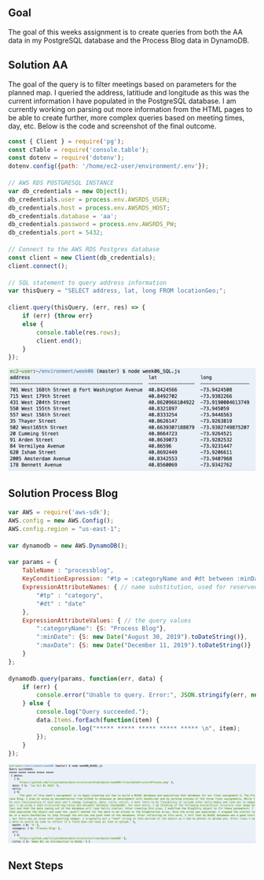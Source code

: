 ## Goal
The goal of this weeks assignment is to create queries from both the AA data in my PostgreSQL database and the Process Blog data in DynamoDB.

## Solution AA 
The goal of the query is to filter meetings based on parameters for the planned map. I queried the address, latitiude and longitude as this was the current information I have populated in the PostgreSQL database. 
I am currently working on parsing out more information from the HTML pages to be able to create further, more complex queries based on meeting times, day, etc. Below is the code and screenshot of the final outcome. 

```javascript
const { Client } = require('pg');
const cTable = require('console.table');
const dotenv = require('dotenv');
dotenv.config({path: '/home/ec2-user/environment/.env'});

// AWS RDS POSTGRESQL INSTANCE
var db_credentials = new Object();
db_credentials.user = process.env.AWSRDS_USER;
db_credentials.host = process.env.AWSRDS_HOST;
db_credentials.database = 'aa';
db_credentials.password = process.env.AWSRDS_PW;
db_credentials.port = 5432;

// Connect to the AWS RDS Postgres database
const client = new Client(db_credentials);
client.connect();

// SQL statement to query address information
var thisQuery = "SELECT address, lat, long FROM locationGeo;"; 

client.query(thisQuery, (err, res) => {
    if (err) {throw err}
    else {
        console.table(res.rows);
        client.end();
    }
});
```
![Image of SQL query](https://github.com/lulujordanna/data-structures/blob/master/week06/files/SQLQuery.png)

## Solution Process Blog
```javascript
var AWS = require('aws-sdk');
AWS.config = new AWS.Config();
AWS.config.region = "us-east-1";

var dynamodb = new AWS.DynamoDB();

var params = {
    TableName : "processblog",
    KeyConditionExpression: "#tp = :categoryName and #dt between :minDate and :maxDate", // the query expression
    ExpressionAttributeNames: { // name substitution, used for reserved words in DynamoDB
        "#tp" : "category", 
        "#dt" : "date"
    },
    ExpressionAttributeValues: { // the query values
        ":categoryName": {S: "Process Blog"}, 
        ":minDate": {S: new Date("August 30, 2019").toDateString()},
        ":maxDate": {S: new Date("December 11, 2019").toDateString()}
    }
};

dynamodb.query(params, function(err, data) {
    if (err) {
        console.error("Unable to query. Error:", JSON.stringify(err, null, 2));
    } else {
        console.log("Query succeeded.");
        data.Items.forEach(function(item) {
            console.log("***** ***** ***** ***** ***** \n", item);
        });
    }
});
```
![Image of NoSQL query](https://github.com/lulujordanna/data-structures/blob/master/week06/files/NoSQLQuery.png)



## Next Steps
